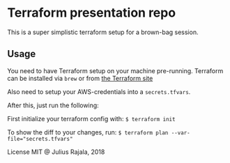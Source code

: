 # Terraform presentation repo

This is a super simplistic terraform setup for a brown-bag session.

## Usage

You need to have Terraform setup on your machine pre-running. Terraform can be installed via `brew` or from [the Terraform site](https://www.terraform.io/)

Also need to setup your AWS-credentials into a `secrets.tfvars`.

After this, just run the following:

First initialize your terraform config with:
`$ terraform init`

To show the diff to your changes, run:
`$ terraform plan --var-file="secrets.tfvars"`

License MIT @ Julius Rajala, 2018